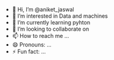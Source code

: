 - 👋 Hi, I’m @aniket_jaswal
- 👀 I’m interested in Data  and machines
- 🌱 I’m currently learning pyhton
- 💞️ I’m looking to collaborate on 
- 📫 How to reach me ...
- 😄 Pronouns: ...
- ⚡ Fun fact: ...

<!---
Debr0/Debr0 is a ✨ special ✨ repository because its `README.md` (this file) appears on your GitHub profile.
You can click the Preview link to take a look at your changes.
--->
